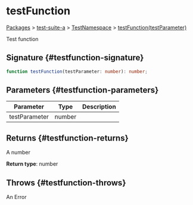 # testFunction

[Packages](/) &gt; [test-suite-a](/test-suite-a/) &gt; [TestNamespace](/test-suite-a/testnamespace-namespace/) &gt; [testFunction(testParameter)](/test-suite-a/testnamespace-namespace/testfunction-function)

Test function

## Signature {#testfunction-signature}

```typescript
function testFunction(testParameter: number): number;
```

## Parameters {#testfunction-parameters}

| Parameter | Type | Description |
| --- | --- | --- |
| testParameter | number |  |

## Returns {#testfunction-returns}

A number

**Return type**: number

## Throws {#testfunction-throws}

An Error
